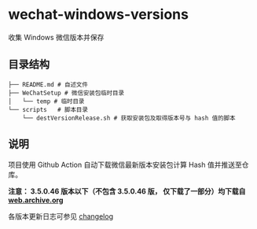 # wechat-windows-versions
收集 Windows 微信版本并保存

## 目录结构
```shell
├── README.md # 自述文件
├── WeChatSetup # 微信安装包临时目录
│   └── temp # 临时目录
└── scripts   # 脚本目录
    └── destVersionRelease.sh # 获取安装包及取得版本号与 hash 值的脚本
```

## 说明
项目使用 Github Action 自动下载微信最新版本安装包计算 Hash 值并推送至仓库。

**注意： 3.5.0.46 版本以下（不包含 3.5.0.46 版， 仅下载了一部分）均下载自 [web.archive.org](https://web.archive.org/web/*/https://pc.weixin.qq.com/)**

各版本更新日志可参见 [changelog](https://weixin.qq.com/cgi-bin/readtemplate?lang=zh_CN&t=weixin_faq_list&head=true)